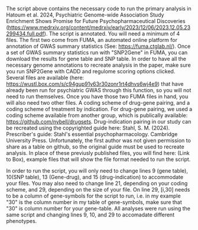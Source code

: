 The script above contains the necessary code to run the primary analysis in Hatoum et al. 2024, Psychiatric Genome-wide Association Study Enrichment Shows Promise for Future
Psychopharmaceutical Discoveries (https://www.medrxiv.org/content/medrxiv/early/2023/12/06/2023.12.05.23299434.full.pdf).  The script is annotated. You will need a minimum of 4 files. 
The first two come from FUMA, an automated online platform for annotation of GWAS summary statistics (See: https://fuma.ctglab.nl/). Once a set of GWAS summary statistics 
run with "SNP2Gene" in FUMA, you can download the results for gene table and SNP table. In order to have all the necessary genome annotations to recreate analysis in the paper, make sure you run SNP2Gene with CADD and regulome scoring options clicked. Several files are available (here: https://wustl.box.com/s/c94gup91y63r30zonr1rt4dhvs6wj4e9) that have already been run for psychiatric GWAS through this function, so you will not need to run themselves. Once you have those two FUMA files in hand, you will also need two other files. A coding scheme of drug-gene pairing, and a coding scheme of treatment by indication. For drug-gene pairing, we used a coding scheme available from another group, which is publically available: https://github.com/nybell/drugsets. Drug-indication pairing in our study can be recreated using the copyrighted guide here: Stahl, S. M. (2024). Prescriber's guide: Stahl's essential psychopharmacology. Cambridge University Press. Unfortunately, the first author was not given permission to share as a table on github, so the original guide must be used to recreate analysis. In place of these previusly published files, you will find here: (Link to Box), example files that will show the file format needed to run the script. 

In order to run the script, you will only need to change lines 9 (gene table), 10(SNP table), 13 (Gene-drug), and 15 (drug-indication) to accommodate your files. You may also need to change line 21, depending on your coding scheme, and 29, depending on the size of your file. On line 29, [i,30] needs to be a column of gene-symbols for the script to run, i.e. in my example "30" is the column number in my table of gene-symbols, make sure that "30" is column number for your gene-table. All analyses were run using the same script and changing lines 9, 10, and 29 to accomadate different phenotypes. 
